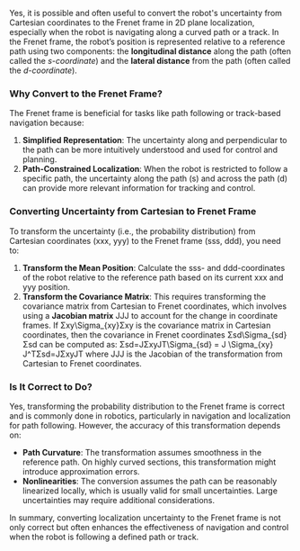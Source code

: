 Yes, it is possible and often useful to convert the robot's uncertainty from Cartesian coordinates to the Frenet frame in 2D plane localization, especially when the robot is navigating along a curved path or a track. In the Frenet frame, the robot’s position is represented relative to a reference path using two components: the **longitudinal distance** along the path (often called the _s-coordinate_) and the **lateral distance** from the path (often called the _d-coordinate_).

### Why Convert to the Frenet Frame?

The Frenet frame is beneficial for tasks like path following or track-based navigation because:

1. **Simplified Representation**: The uncertainty along and perpendicular to the path can be more intuitively understood and used for control and planning.
2. **Path-Constrained Localization**: When the robot is restricted to follow a specific path, the uncertainty along the path (s) and across the path (d) can provide more relevant information for tracking and control.

### Converting Uncertainty from Cartesian to Frenet Frame

To transform the uncertainty (i.e., the probability distribution) from Cartesian coordinates (xxx, yyy) to the Frenet frame (sss, ddd), you need to:

1. **Transform the Mean Position**: Calculate the sss- and ddd-coordinates of the robot relative to the reference path based on its current xxx and yyy position.
2. **Transform the Covariance Matrix**: This requires transforming the covariance matrix from Cartesian to Frenet coordinates, which involves using a **Jacobian matrix** JJJ to account for the change in coordinate frames. If Σxy\Sigma_{xy}Σxy​ is the covariance matrix in Cartesian coordinates, then the covariance in Frenet coordinates Σsd\Sigma_{sd}Σsd​ can be computed as: Σsd=JΣxyJT\Sigma_{sd} = J \Sigma_{xy} J^TΣsd​=JΣxy​JT where JJJ is the Jacobian of the transformation from Cartesian to Frenet coordinates.

### Is It Correct to Do?

Yes, transforming the probability distribution to the Frenet frame is correct and is commonly done in robotics, particularly in navigation and localization for path following. However, the accuracy of this transformation depends on:

- **Path Curvature**: The transformation assumes smoothness in the reference path. On highly curved sections, this transformation might introduce approximation errors.
- **Nonlinearities**: The conversion assumes the path can be reasonably linearized locally, which is usually valid for small uncertainties. Large uncertainties may require additional considerations.

In summary, converting localization uncertainty to the Frenet frame is not only correct but often enhances the effectiveness of navigation and control when the robot is following a defined path or track.
